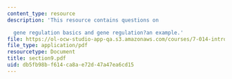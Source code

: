 ```yaml
---
content_type: resource
description: 'This resource contains questions on

  gene regulation basics and gene regulation?an example.'
file: https://ol-ocw-studio-app-qa.s3.amazonaws.com/courses/7-014-introductory-biology-spring-2005/db5fb98bf614ca8ae72d47a47ea6cd15_section9.pdf
file_type: application/pdf
resourcetype: Document
title: section9.pdf
uid: db5fb98b-f614-ca8a-e72d-47a47ea6cd15
---
```


